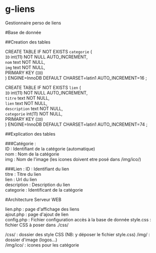 # g-liens
Gestionnaire perso de liens

#Base de donnée

##Creation des tables

CREATE TABLE IF NOT EXISTS `categorie` (<br>
  `ID` int(11) NOT NULL AUTO_INCREMENT,<br>
  `nom` text NOT NULL,<br>
  `img` text NOT NULL,<br>
  PRIMARY KEY (`ID`)<br>
) ENGINE=InnoDB  DEFAULT CHARSET=latin1 AUTO_INCREMENT=16 ;<br>


CREATE TABLE IF NOT EXISTS `lien` (<br>
  `ID` int(11) NOT NULL AUTO_INCREMENT,<br>
  `titre` text NOT NULL,<br>
  `lien` text NOT NULL,<br>
  `description` text NOT NULL,<br>
  `categorie` int(11) NOT NULL,<br>
  PRIMARY KEY (`ID`)<br>
) ENGINE=InnoDB  DEFAULT CHARSET=latin1 AUTO_INCREMENT=74 ;<br>

##Explication des tables 

###Catégorie :<br>
ID : Identifiant de la catégorie (automatique)<br>
nom : Nom de la catégorie<br>
img : Nom de l'image (les icones doivent etre posé dans /img/ico/)<br>

###Lien :
ID : Identifiant du lien<br>
titre : Titre du lien<br>
lien : Url du lien<br>
description : Description du lien<br>
categorie : Identificant de la catégorie<br>

#Architecture Serveur WEB

lien.php : page d'affichage des liens<br>
ajout.php : page d'ajout de lien<br>
config.php : Fichier configuration accès à la base de donnée
style.css : fichier CSS à poser dans ./css/

/css/ : dossier des style CSS (NB: y déposer le fichier style.css)
/img/ : dossier d'image (logos...)<br>
/img/ico/ : icones pour les catégorie<br>
